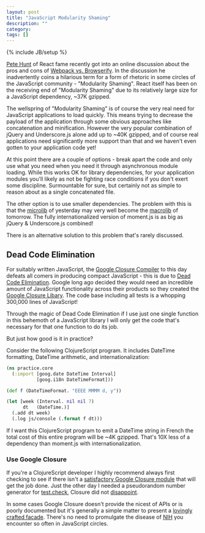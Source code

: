 ```yaml
---
layout: post
title: "JavaScript Modularity Shaming"
description: ""
category: 
tags: []
---
```

{% include JB/setup %}

[Pete Hunt](http://twitter.com) of React fame recently got into an
online discussion about the pros and cons of
[Webpack vs. Browserify](https://gist.github.com/substack/68f8d502be42d5cd4942#comment-1365101).
In the discussion he inadvertently coins a hilarious term for a form
of rhetoric in some circles of the JavaScript community - "Modularity
Shaming". React itself has been on the receiving end of "Modularity
Shaming" due to its relatively large size for a JavaScript dependency,
~37K gzipped.

The wellspring of "Modularity Shaming" is of course the very real need for
JavaScript applications to load quickly. This means trying to decrease
the payload of the application through some obvious approaches like
concatenation and minification. However the very popular combination of jQuery
and Underscore.js alone add up to ~40K gzipped, and of course real
applications need significantly more support than that and we haven't
even gotten to your application code yet!

At this point there are a couple of options - break apart the code and
only use what you need when you need it through asynchronous module
loading. While this works OK for library dependencies, for your
application modules you'll likely as not be fighting race conditions
if you don't exert some discipline. Surmountable for sure, but
certainly not as simple to reason about as a single concatenated file.

The other option is to use smaller dependencies. The problem with this
is that the
[microlib](https://web.archive.org/web/20111214102140/http://momentjs.com/)
of yesterday may very well become the [macrolib](http://momentjs.com) of
tomorrow. The fully internationalized version of moment.js is as big as
jQuery & Underscore.js combined!

There is an alternative solution to this problem that's rarely discussed.

## Dead Code Elimination

For suitably written JavaScript, the
[Google Closure Compiler](https://developers.google.com/closure/compiler/)
to this day defeats all comers in producing compact JavaScript - this
is due to
[Dead Code Elimination](http://en.wikipedia.org/wiki/Dead_code_elimination). Google
long ago decided they would need an incredible amount of JavaScript
functionality across their products so they created
the [Google Closure Libary](https://github.com/google/closure-library). The
code base including all tests is a whopping 300,000 lines of
JavaScript!

Through the magic of Dead Code Elimination if I use just one single
function in this behemoth of a JavaScript library I will only get
the code that's necessary for that one function to do its job.

But just how good is it in practice?

Consider the following ClojureScript program. It includes DateTime
formatting, DateTime arithmetic, and internationalization:

```clj
(ns practice.core
  (:import [goog.date DateTime Interval]
           [goog.i18n DateTimeFormat]))

(def f (DateTimeFormat. "EEEE MMMM d, y"))

(let [week (Interval. nil nil 7)
      dt   (DateTime.)]
  (.add dt week)
  (.log js/console (.format f dt)))
```

If I want this ClojureScript program to emit a DateTime string in
French the total cost of this entire program will be ~4K
gzipped. That's 10X less of a dependency than moment.js with
internationalization.

### Use Google Closure

If you're a ClojureScript developer I highly recommend always first
checking to see if there isn't a
[satisfactory Google Closure module](http://docs.closure-library.googlecode.com/git/index.html)
that will get the job done. Just the
other day I needed a pseudorandom number generator for
[test.check](https://github.com/clojure/test.check), Closure did not
[disappoint](https://google.github.io/closure-library/api/class_goog_testing_PseudoRandom.html).

In some cases Google Closure doesn't provide the nicest of APIs or
is poorly documented but it's generally a simple matter to present
a
[lovingly crafted facade](https://github.com/andrewmcveigh/cljs-time). There's
no need to promulgate the disease of
[NIH](http://en.wikipedia.org/wiki/Not_invented_here) you encounter so
often in JavaScript circles.
